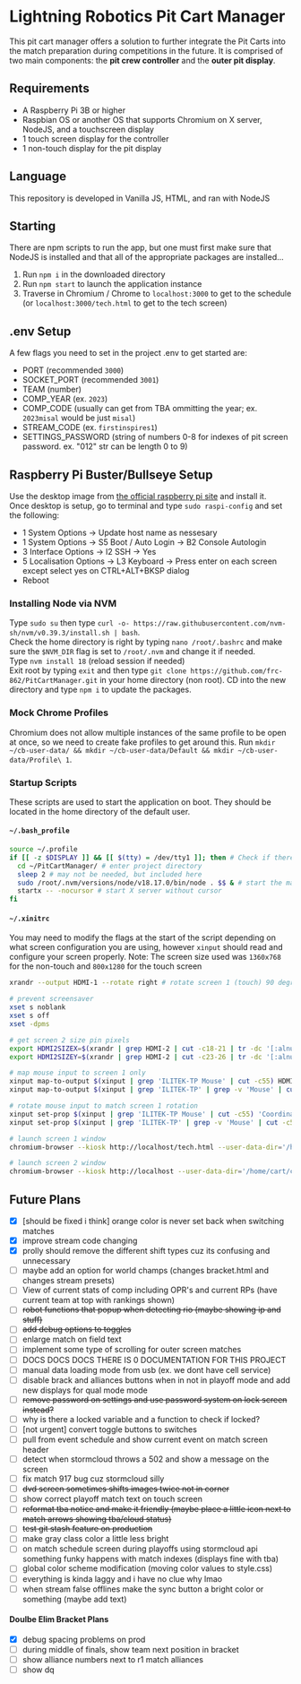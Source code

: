 # Lightning Robotics Pit Cart Manager
This pit cart manager offers a solution to further integrate the Pit Carts into the match preparation during competitions in the future. It is comprised of two main components: the **pit crew controller** and the **outer pit display**.

## Requirements
* A Raspberry Pi 3B or higher
* Raspbian OS or another OS that supports Chromium on X server, NodeJS, and a touchscreen display
* 1 touch screen display for the controller
* 1 non-touch display for the pit display

## Language
This repository is developed in Vanilla JS, HTML, and ran with NodeJS

## Starting
There are npm scripts to run the app, but one must first make sure that NodeJS is installed and that all of the appropriate packages are installed...
1. Run `npm i` in the downloaded directory
2. Run `npm start` to launch the application instance
3. Traverse in Chromium / Chrome to `localhost:3000` to get to the schedule (or `localhost:3000/tech.html` to get to the tech screen)

## .env Setup
A few flags you need to set in the project .env to get started are:
- PORT (recommended `3000`)
- SOCKET_PORT (recommended `3001`)
- TEAM (number)
- COMP_YEAR (ex. `2023`)
- COMP_CODE (usually can get from TBA ommitting the year; ex. `2023misal` would be just `misal`)
- STREAM_CODE (ex. `firstinspires1`)
- SETTINGS_PASSWORD (string of numbers 0-8 for indexes of pit screen password. ex. "012" str can be length 0 to 9)

## Raspberry Pi Buster/Bullseye Setup
Use the desktop image from [the official raspberry pi site](https://raspberrypi.org/software) and install it.
<br/>Once desktop is setup, go to terminal and type `sudo raspi-config` and set the following:
- 1 System Options -> Update host name as nessesary
- 1 System Options -> S5 Boot / Auto Login -> B2 Console Autologin
- 3 Interface Options -> I2 SSH -> Yes
- 5 Localisation Options -> L3 Keyboard -> Press enter on each screen except select yes on CTRL+ALT+BKSP dialog
- Reboot

### Installing Node via NVM
Type `sudo su` then type `curl -o- https://raw.githubusercontent.com/nvm-sh/nvm/v0.39.3/install.sh | bash`.
<br/>
Check the home directory is right by typing `nano /root/.bashrc` and make sure the `$NVM_DIR` flag is set to `/root/.nvm` and change it if needed.
<br/>
Type `nvm install 18` (reload session if needed)
<br/>
Exit root by typing `exit` and then type `git clone https://github.com/frc-862/PitCartManager.git` in your home directory (non root). CD into the new directory and type `npm i` to update the packages.

### Mock Chrome Profiles
Chromium does not allow multiple instances of the same profile to be open at once, so we need to create fake profiles to get around this. Run `mkdir ~/cb-user-data/ && mkdir ~/cb-user-data/Default && mkdir ~/cb-user-data/Profile\ 1`.

### Startup Scripts
These scripts are used to start the application on boot. They should be located in the home directory of the default user.
#### `~/.bash_profile`
```bash
source ~/.profile
if [[ -z $DISPLAY ]] && [[ $(tty) = /dev/tty1 ]]; then # Check if there is a display and is on TTY1
  cd ~/PitCartManager/ # enter project directory
  sleep 2 # may not be needed, but included here
  sudo /root/.nvm/versions/node/v18.17.0/bin/node . $$ & # start the main node as root
  startx -- -nocursor # start X server without cursor
fi
```

#### `~/.xinitrc`
You may need to modify the flags at the start of the script depending on what screen configuration you are using, however `xinput` should read and configure your screen properly.
Note: The screen size used was `1360x768` for the non-touch and `800x1280` for the touch screen
```bash
xrandr --output HDMI-1 --rotate right # rotate screen 1 (touch) 90 degrees

# prevent screensaver
xset s noblank
xset s off
xset -dpms

# get screen 2 size pin pixels
export HDMI2SIZEX=$(xrandr | grep HDMI-2 | cut -c18-21 | tr -dc '[:alnum:]\n\r')
export HDMI2SIZEY=$(xrandr | grep HDMI-2 | cut -c23-26 | tr -dc '[:alnum:]\n\r')

# map mouse input to screen 1 only
xinput map-to-output $(xinput | grep 'ILITEK-TP Mouse' | cut -c55) HDMI-1
xinput map-to-output $(xinput | grep 'ILITEK-TP' | grep -v 'Mouse' | cut -c55) HDMI-1

# rotate mouse input to match screen 1 rotation
xinput set-prop $(xinput | grep 'ILITEK-TP Mouse' | cut -c55) 'Coordinate Transformation Matrix' "0,1,0,-1,0,1,0,0,1"
xinput set-prop $(xinput | grep 'ILITEK-TP' | grep -v 'Mouse' | cut -c55) 'Coordinate Transformation Matrix' "0,1,0,-1,0,1,0,0,1"

# launch screen 1 window
chromium-browser --kiosk http://localhost/tech.html --user-data-dir='/home/cart/cb-user-data/Default' --disable-infobars --window-position=0,0 --start-fullscreen --window-size=800,1280 --new-window --disable-pinch &

# launch screen 2 window
chromium-browser --kiosk http://localhost --user-data-dir='/home/cart/cb-user-data/Profile 1' --new-window --disable-infobars --window-position=1280,0 --start-fullscreen --window-size=$HDMI2SIZEX,$HDMI2SIZEY --autoplay-policy=no-user-gesture-required
```

## Future Plans
- [x] [should be fixed i think] orange color is never set back when switching matches
- [x] improve stream code changing
- [x] prolly should remove the different shift types cuz its confusing and unnecessary
- [ ] maybe add an option for world champs (changes bracket.html and changes stream presets)
- [ ] View of current stats of comp including OPR's and current RPs (have current team at top with rankings shown)
- [ ] ~~robot functions that popup when detecting rio (maybe showing ip and stuff)~~
- [ ] ~~add debug options to toggles~~
- [ ] enlarge match on field text
- [ ] implement some type of scrolling for outer screen matches
- [ ] DOCS DOCS DOCS THERE IS 0 DOCUMENTATION FOR THIS PROJECT
- [ ] manual data loading mode from usb (ex. we dont have cell service)
- [ ] disable brack and alliances buttons when in not in playoff mode and add new displays for qual mode mode
- [ ] ~~remove password on settings and use password system on lock screen instead?~~
- [ ] why is there a locked variable and a function to check if locked?
- [ ] [not urgent] convert toggle buttons to switches
- [ ] pull from event schedule and show current event on match screen header
- [ ] detect when stormcloud throws a 502 and show a message on the screen
- [ ] fix match 917 bug cuz stormcloud silly
- [ ] ~~dvd screen sometimes shifts images twice not in corner~~
- [ ] show correct playoff match text on touch screen
- [ ] ~~reformat tba notice and make it friendly (maybe place a little icon next to match arrows showing tba/cloud status)~~
- [ ] ~~test git stash feature on production~~
- [ ] make gray class color a little less bright
- [ ] on match schedule screen during playoffs using stormcloud api something funky happens with match indexes (displays fine with tba)
- [ ] global color scheme modification (moving color values to style.css)
- [ ] everything is kinda laggy and i have no clue why lmao
- [ ] when stream false offlines make the sync button a bright color or something (maybe add text)

#### Doulbe Elim Bracket Plans
- [x] debug spacing problems on prod
- [ ] during middle of finals, show team next position in bracket
- [ ] show alliance numbers next to r1 match alliances
- [ ] show dq
